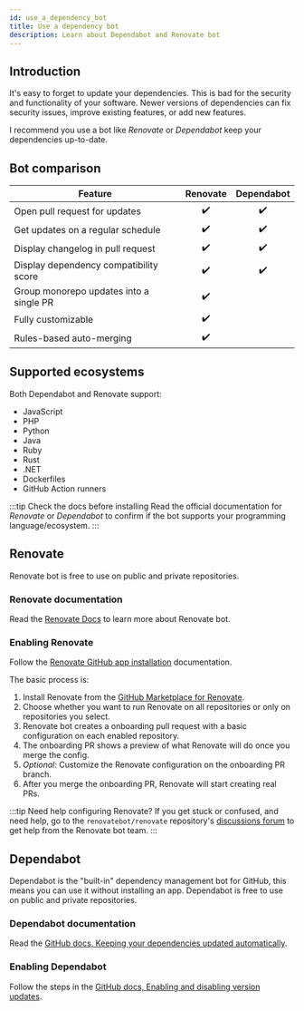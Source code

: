 ```yaml
---
id: use_a_dependency_bot
title: Use a dependency bot
description: Learn about Dependabot and Renovate bot
---
```


## Introduction

It's easy to forget to update your dependencies.
This is bad for the security and functionality of your software.
Newer versions of dependencies can fix security issues, improve existing features, or add new features.

I recommend you use a bot like _Renovate_ or _Dependabot_ keep your dependencies up-to-date.

## Bot comparison

| Feature                                 | Renovate | Dependabot |
| --------------------------------------- | :------: | :--------: |
| Open pull request for updates           |    ✔️    |     ✔️     |
| Get updates on a regular schedule       |    ✔️    |     ✔️     |
| Display changelog in pull request       |    ✔️    |     ✔️     |
| Display dependency compatibility score  |    ✔️    |     ✔️     |
| Group monorepo updates into a single PR |    ✔️    |            |
| Fully customizable                      |    ✔️    |            |
| Rules-based auto-merging                |    ✔️    |            |

## Supported ecosystems

Both Dependabot and Renovate support:

- JavaScript
- PHP
- Python
- Java
- Ruby
- Rust
- .NET
- Dockerfiles
- GitHub Action runners

:::tip Check the docs before installing
Read the official documentation for _Renovate_ or _Dependabot_ to confirm if the bot supports your programming language/ecosystem.
:::

## Renovate

Renovate bot is free to use on public and private repositories.

### Renovate documentation

Read the [Renovate Docs](https://docs.renovatebot.com/) to learn more about Renovate bot.

### Enabling Renovate

Follow the [Renovate GitHub app installation](https://docs.renovatebot.com/install-github-app/) documentation.

The basic process is:

1. Install Renovate from the [GitHub Marketplace for Renovate](https://github.com/marketplace/renovate).
1. Choose whether you want to run Renovate on all repositories or only on repositories you select.
1. Renovate bot creates a onboarding pull request with a basic configuration on each enabled repository.
1. The onboarding PR shows a preview of what Renovate will do once you merge the config.
1. _Optional:_ Customize the Renovate configuration on the onboarding PR branch.
1. After you merge the onboarding PR, Renovate will start creating real PRs.

:::tip Need help configuring Renovate?
If you get stuck or confused, and need help, go to the `renovatebot/renovate` repository's [discussions forum](https://github.com/renovatebot/renovate/discussions) to get help from the Renovate bot team.
:::

## Dependabot

Dependabot is the "built-in" dependency management bot for GitHub, this means you can use it without installing an app.
Dependabot is free to use on public and private repositories.

### Dependabot documentation

Read the [GitHub docs, Keeping your dependencies updated automatically](https://docs.github.com/en/code-security/supply-chain-security/keeping-your-dependencies-updated-automatically).

### Enabling Dependabot

Follow the steps in the [GitHub docs, Enabling and disabling version updates](https://docs.github.com/en/code-security/supply-chain-security/keeping-your-dependencies-updated-automatically/enabling-and-disabling-version-updates).
